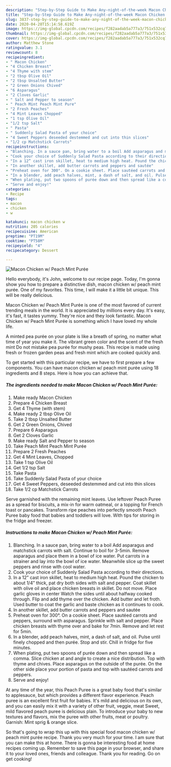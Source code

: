 ```yaml
---
description: "Step-by-Step Guide to Make Any-night-of-the-week Macon Chicken w/ Peach Mint Purée"
title: "Step-by-Step Guide to Make Any-night-of-the-week Macon Chicken w/ Peach Mint Purée"
slug: 3837-step-by-step-guide-to-make-any-night-of-the-week-macon-chicken-w-peach-mint-puree
date: 2020-04-28T15:14:58.619Z
image: https://img-global.cpcdn.com/recipes/f282aadab5a777a3/751x532cq70/macon-chicken-w-peach-mint-puree-recipe-main-photo.jpg
thumbnail: https://img-global.cpcdn.com/recipes/f282aadab5a777a3/751x532cq70/macon-chicken-w-peach-mint-puree-recipe-main-photo.jpg
cover: https://img-global.cpcdn.com/recipes/f282aadab5a777a3/751x532cq70/macon-chicken-w-peach-mint-puree-recipe-main-photo.jpg
author: Matthew Stone
ratingvalue: 3.1
reviewcount: 8
recipeingredient:
- " Macon Chicken"
- "4 Chicken Breast"
- "4 Thyme with stem"
- "2 tbsp Olive Oil"
- "2 tbsp Unsalted Butter"
- "2 Green Onions Chived"
- "6 Asparagus"
- "2 Cloves Garlic"
- " Salt and Pepper to season"
- " Peach Mint Peach Mint Pure"
- "2 Fresh Peaches"
- "4 Mint Leaves Chopped"
- "1 tsp Olive Oil"
- "1/2 tsp Salt"
- " Pasta"
- " Suddenly Salad Pasta of your choice"
- "4 Sweet Peppers deseeded destemmed and cut into thin slices"
- "1/2 cp Matchstick Carrots"
recipeinstructions:
- "Blanching. In a sauce pan, bring water to a boil Add asparagus and matchstick carrots with salt. Continue to boil for 3-5min. Remove asparagus and place them in a bowl of ice water. Put carrots in a strainer and lay into the bowl of ice water. Meanwhile slice up the sweet peppers and rinse with cool water."
- "Cook your choice of Suddenly Salad Pasta according to their directions."
- "In a 12” cast iron skillet, heat to medium high heat. Pound the chicken to about 1/4” thick, pat dry both sides with salt and pepper. Coat skillet with olive oil and place chicken breasts in skillet. Do not move. Place garlic gloves in center Watch the sides until about halfway cooked through. Flip and add thyme over the chicken. Add butter and let froth. Used butter to coat the garlic and baste chicken as it continues to cook."
- "In another skillet, add butter carrots and peppers and sautée"
- "Preheat oven for 300°. On a cookie sheet. Place sautéed carrots and peppers, surround with asparagus. Sprinkle with salt and pepper. Place chicken breasts with thyme over and bake for 7min. Remove and let rest for 5min."
- "In a blender, add peach halves, mint, a dash of salt, and oil. Pulse until finely chopped and then purée. Stop and stir. Chill in fridge for five minutes."
- "When plating, put two spoons of purée down and then spread like a comma. Slice chicken at and angle to create a nice distribution. Top with thyme and chives. Place asparagus on the outside of the purée. On the other side place your portion of pasta and top with sautéed carrots and peppers."
- "Serve and enjoy!"
categories:
- Recipe
tags:
- macon
- chicken
- w

katakunci: macon chicken w 
nutrition: 205 calories
recipecuisine: American
preptime: "PT19M"
cooktime: "PT58M"
recipeyield: "4"
recipecategory: Dessert

---
```



![Macon Chicken w/ Peach Mint Purée](https://img-global.cpcdn.com/recipes/f282aadab5a777a3/751x532cq70/macon-chicken-w-peach-mint-puree-recipe-main-photo.jpg)

Hello everybody, it's John, welcome to our recipe page. Today, I'm gonna show you how to prepare a distinctive dish, macon chicken w/ peach mint purée. One of my favorites. This time, I will make it a little bit unique. This will be really delicious.

Macon Chicken w/ Peach Mint Purée is one of the most favored of current trending meals in the world. It is appreciated by millions every day. It's easy, it's fast, it tastes yummy. They're nice and they look fantastic. Macon Chicken w/ Peach Mint Purée is something which I have loved my whole life.

A minted pea purée on your plate is like a breath of spring, no matter what time of year you make it. The vibrant green color and the scent of the fresh mint Do not mistake pea purée for mushy peas. This recipe is made using fresh or frozen garden peas and fresh mint which are cooked quickly and.


To get started with this particular recipe, we have to first prepare a few components. You can have macon chicken w/ peach mint purée using 18 ingredients and 8 steps. Here is how you can achieve that.

<!--inarticleads1-->

##### The ingredients needed to make Macon Chicken w/ Peach Mint Purée:

1. Make ready  Macon Chicken
1. Prepare 4 Chicken Breast
1. Get 4 Thyme (with stem)
1. Make ready 2 tbsp Olive Oil
1. Take 2 tbsp Unsalted Butter
1. Get 2 Green Onions, Chived
1. Prepare 6 Asparagus
1. Get 2 Cloves Garlic
1. Make ready  Salt and Pepper to season
1. Take  Peach Mint Peach Mint Purée
1. Prepare 2 Fresh Peaches
1. Get 4 Mint Leaves, Chopped
1. Take 1 tsp Olive Oil
1. Get 1/2 tsp Salt
1. Take  Pasta
1. Take  Suddenly Salad Pasta of your choice
1. Get 4 Sweet Peppers, deseeded destemmed and cut into thin slices
1. Take 1/2 cp Matchstick Carrots


Serve garnished with the remaining mint leaves. Use leftover Peach Puree as a spread for biscuits, a mix-in for warm oatmeal, or a topping for French toast or pancakes. Transform ripe peaches into perfectly smooth Peach Puree baby food that babies and toddlers will love. With tips for storing in the fridge and freezer. 

<!--inarticleads2-->

##### Instructions to make Macon Chicken w/ Peach Mint Purée:

1. Blanching. In a sauce pan, bring water to a boil Add asparagus and matchstick carrots with salt. Continue to boil for 3-5min. Remove asparagus and place them in a bowl of ice water. Put carrots in a strainer and lay into the bowl of ice water. Meanwhile slice up the sweet peppers and rinse with cool water.
1. Cook your choice of Suddenly Salad Pasta according to their directions.
1. In a 12” cast iron skillet, heat to medium high heat. Pound the chicken to about 1/4” thick, pat dry both sides with salt and pepper. Coat skillet with olive oil and place chicken breasts in skillet. Do not move. Place garlic gloves in center Watch the sides until about halfway cooked through. Flip and add thyme over the chicken. Add butter and let froth. Used butter to coat the garlic and baste chicken as it continues to cook.
1. In another skillet, add butter carrots and peppers and sautée
1. Preheat oven for 300°. On a cookie sheet. Place sautéed carrots and peppers, surround with asparagus. Sprinkle with salt and pepper. Place chicken breasts with thyme over and bake for 7min. Remove and let rest for 5min.
1. In a blender, add peach halves, mint, a dash of salt, and oil. Pulse until finely chopped and then purée. Stop and stir. Chill in fridge for five minutes.
1. When plating, put two spoons of purée down and then spread like a comma. Slice chicken at and angle to create a nice distribution. Top with thyme and chives. Place asparagus on the outside of the purée. On the other side place your portion of pasta and top with sautéed carrots and peppers.
1. Serve and enjoy!


At any time of the year, this Peach Puree is a great baby food that&#39;s similar to applesauce, but which provides a different flavor experience. Peach puree is an excellent first fruit for babies. It&#39;s mild and delicious on its own, and you can easily mix it with a variety of other fruit, veggie, meat Sweet, mild flavored peach puree is delicious plain. To introduce your baby to new textures and flavors, mix the puree with other fruits, meat or poultry. Garnish: Mint sprig &amp; orange slice. 

So that's going to wrap this up with this special food macon chicken w/ peach mint purée recipe. Thank you very much for your time. I am sure that you can make this at home. There is gonna be interesting food at home recipes coming up. Remember to save this page in your browser, and share it to your loved ones, friends and colleague. Thank you for reading. Go on get cooking!
